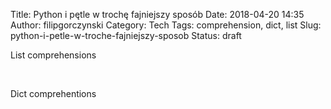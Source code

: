 Title: Python i pętle w trochę fajniejszy sposób
Date: 2018-04-20 14:35
Author: filipgorczynski
Category: Tech
Tags: comprehension, dict, list
Slug: python-i-petle-w-troche-fajniejszy-sposob
Status: draft

List comprehensions

 

Dict comprehentions
